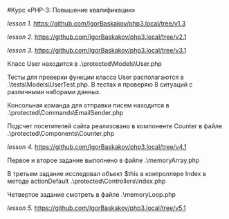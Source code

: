 #Курс «PHP-3: Повышение квалификации»

_lesson 1._ https://github.com/IgorBaskakov/php3.local/tree/v1.3

_lesson 2._ https://github.com/IgorBaskakov/php3.local/tree/v2.1

_lesson 3._ https://github.com/IgorBaskakov/php3.local/tree/v3.1

Класс User находится в .\protected\Models\User.php

Тесты для проверки функции класса User располагаются в .\tests\Models\UserTest.php. 
В тестах я проверяю 8 ситуаций с различными наборами данных.

Консольная команда для отправки писем находится в .\protected\Commands\EmailSender.php

Подсчет посетителей сайта реализовано в компоненте Counter в файле .\protected\Components\Counter.php 

_lesson 4._ https://github.com/IgorBaskakov/php3.local/tree/v4.1

Первое и второе задание выполнено в файле .\memoryArray.php

В третьем задание исследовал объект $this в контроллере Index в методе actionDefault 
.\protected\Controllers\Index.php

Четвертое задание смотреть в файле .\memoryLoop.php

_lesson 5._ https://github.com/IgorBaskakov/php3.local/tree/v5.1



